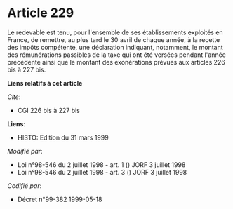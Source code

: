# Article 229

Le redevable est tenu, pour l'ensemble de ses établissements exploités en France, de remettre, au plus tard le 30 avril de
chaque année, à la recette des impôts compétente, une déclaration indiquant, notamment, le montant des rémunérations
passibles de la taxe qui ont été versées pendant l'année précédente ainsi que le montant des exonérations prévues aux
articles 226 bis à 227 bis.

**Liens relatifs à cet article**

_Cite_:

  - CGI 226 bis à 227 bis

**Liens**:

  - HISTO: Edition du 31 mars 1999

_Modifié par_:

  - Loi n°98-546 du 2 juillet 1998 - art. 1 () JORF 3 juillet 1998
  - Loi n°98-546 du 2 juillet 1998 - art. 3 () JORF 3 juillet 1998

_Codifié par_:

  - Décret n°99-382 1999-05-18
